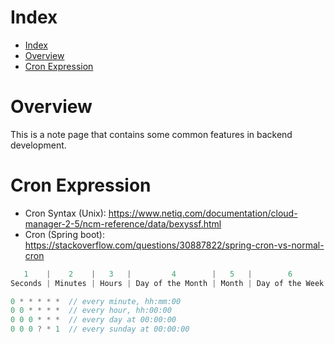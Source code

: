 # Index
- [Index](#index)
- [Overview](#overview)
- [Cron Expression](#cron-expression)

# Overview

This is a note page that contains some common features in backend development.

# Cron Expression

- Cron Syntax (Unix): https://www.netiq.com/documentation/cloud-manager-2-5/ncm-reference/data/bexyssf.html
- Cron (Spring boot): https://stackoverflow.com/questions/30887822/spring-cron-vs-normal-cron

```cs
   1    |    2    |   3   |         4        |   5   |        6        |  7
Seconds | Minutes | Hours | Day of the Month | Month | Day of the Week | Year

0 * * * * *  // every minute, hh:mm:00
0 0 * * * *  // every hour, hh:00:00
0 0 0 * * *  // every day at 00:00:00
0 0 0 ? * 1  // every sunday at 00:00:00
```